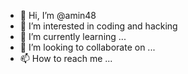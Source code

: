 - 👋 Hi, I’m @amin48
- 👀 I’m interested in coding and hacking
- 🌱 I’m currently learning ...
- 💞️ I’m looking to collaborate on ...
- 📫 How to reach me ...

<!---
amin48/amin48 is a ✨ special ✨ repository because its `README.md` (this file) appears on your GitHub profile.
You can click the Preview link to take a look at your changes.
--->
